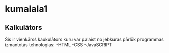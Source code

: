 # kumalala1
## Kalkulātors

Šis ir vienkārsš kaukulātors kuru var palaist no jebkuras pārlūk programmas
izmantotās tehnoloģias:
-HTML
-CSS
-JavaSCRIPT
